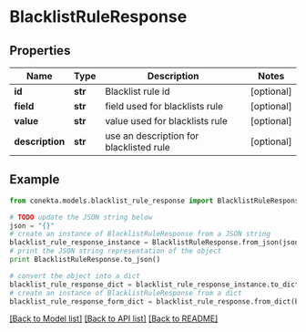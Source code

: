 # BlacklistRuleResponse


## Properties
Name | Type | Description | Notes
------------ | ------------- | ------------- | -------------
**id** | **str** | Blacklist rule id | [optional] 
**field** | **str** | field used for blacklists rule | [optional] 
**value** | **str** | value used for blacklists rule | [optional] 
**description** | **str** | use an description for blacklisted rule | [optional] 

## Example

```python
from conekta.models.blacklist_rule_response import BlacklistRuleResponse

# TODO update the JSON string below
json = "{}"
# create an instance of BlacklistRuleResponse from a JSON string
blacklist_rule_response_instance = BlacklistRuleResponse.from_json(json)
# print the JSON string representation of the object
print BlacklistRuleResponse.to_json()

# convert the object into a dict
blacklist_rule_response_dict = blacklist_rule_response_instance.to_dict()
# create an instance of BlacklistRuleResponse from a dict
blacklist_rule_response_form_dict = blacklist_rule_response.from_dict(blacklist_rule_response_dict)
```
[[Back to Model list]](../README.md#documentation-for-models) [[Back to API list]](../README.md#documentation-for-api-endpoints) [[Back to README]](../README.md)


